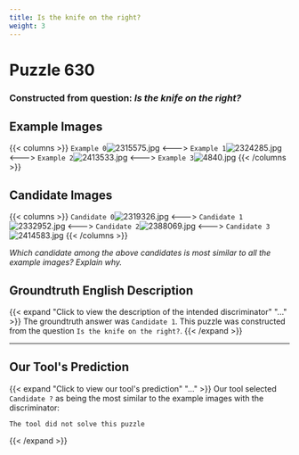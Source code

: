 ```yaml
---
title: Is the knife on the right?
weight: 3
---
```


# Puzzle 630
### Constructed from question: _Is the knife on the right?_


## Example Images
{{< columns >}}
`Example 0`![2315575.jpg](/gqa_images/2315575.jpg)
<--->
`Example 1`![2324285.jpg](/gqa_images/2324285.jpg)
<--->
`Example 2`![2413533.jpg](/gqa_images/2413533.jpg)
<--->
`Example 3`![4840.jpg](/gqa_images/4840.jpg)
{{< /columns >}}

## Candidate Images
{{< columns >}}
`Candidate 0`![2319326.jpg](/gqa_images/2319326.jpg)
<--->
`Candidate 1`![2332952.jpg](/gqa_images/2332952.jpg)
<--->
`Candidate 2`![2388069.jpg](/gqa_images/2388069.jpg)
<--->
`Candidate 3`![2414583.jpg](/gqa_images/2414583.jpg)
{{< /columns >}}

*Which candidate among the above candidates is most similar to all the example images? Explain why.*

## Groundtruth English Description

{{< expand "Click to view the description of the intended discriminator" "..." >}}
The groundtruth answer was `Candidate 1`. This puzzle was constructed from the question `Is the knife on the right?`.
{{< /expand >}}

---

## Our Tool's Prediction

{{< expand "Click to view our tool's prediction" "..." >}}
Our tool selected `Candidate ?` as being the most similar to the example images with the discriminator:
```plaintext
The tool did not solve this puzzle
```
{{< /expand >}}
